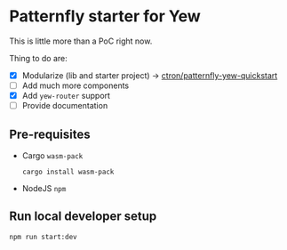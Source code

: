 # Patternfly starter for Yew

This is little more than a PoC right now.

Thing to do are:

* [X] Modularize (lib and starter project) -> [ctron/patternfly-yew-quickstart](https://github.com/ctron/patternfly-yew-quickstart)
* [ ] Add much more components
* [X] Add `yew-router` support
* [ ] Provide documentation

## Pre-requisites

* Cargo `wasm-pack`

      cargo install wasm-pack

* NodeJS `npm`

## Run local developer setup

    npm run start:dev
